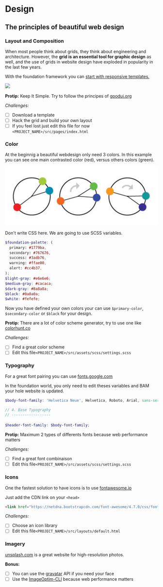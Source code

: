 # Design

## The principles of beautiful web design

### Layout and Composition

When most people think about grids, they think about engineering and architecture. However, the **grid is an essential tool for graphic design** as well, and the use of grids in website design have exploded in popularity in the last few years.

With the foundation framework you can [start with responsive templates.](http://foundation.zurb.com/templates.html)

![](http://foundation.zurb.com/assets/img/sites-templates/foundation6-templates-03.svg)

**Protip:** Keep It Simple. Try to follow the principes of [goodui.org](http://goodui.org/)

_Challenges:_

* [ ] Download a template
* [ ] Hack the grid and build your own layout
* [ ] If you feel lost just edit this file for now `<PROJECT_NAME>/src/pages/index.html`

### Color

At the beginnig a beautiful webdesign only need 3 colors. In this example you can see one main contrasted color \(red\), versus others colors \(green\).

![](/assets/webdesign-colors.png)

Don't write CSS here. We are going to use SCSS variables.

```scss
$foundation-palette: (
  primary: #1779ba,
  secondary: #767676,
  success: #3adb76,
  warning: #ffae00,
  alert: #cc4b37,
);
$light-gray: #e6e6e6;
$medium-gray: #cacaca;
$dark-gray: #8a8a8a;
$black: #0a0a0a;
$white: #fefefe;
```

Now you have defined your own colors your can use `$primary-color`, `$secondary-color` or `$black` for your design.

**Protip:** There are a lot of color scheme generator, try to use one like [colorhunt.co](http://www.colorhunt.co/)

_Challenges:_

* [ ] Find a great color scheme
* [ ] Edit this file`<PROJECT_NAME>/src/assets/scss/settings.scss`

### Typography

For a great font pairing you can use [fonts.google.com](https://fonts.google.com/)

In the foundation world, you only need to edit theses variables and BAM your hole website is updated.

```scss
$body-font-family: 'Helvetica Neue', Helvetica, Roboto, Arial, sans-serif;
```

```scss
// 4. Base Typography
// ------------------

$header-font-family: $body-font-family;
```

**Protip:** Maximum 2 types of differents fonts because web performance matters

_Challenges:_

* [ ] Find a great font combinaison
* [ ] Edit this file`<PROJECT_NAME>/src/assets/scss/settings.scss`

### Icons

One the fastest solution to have icons is to use [fontawesome.io](http://fontawesome.io/)

Just add the CDN link on your `<head>`

```html
<link href="https://netdna.bootstrapcdn.com/font-awesome/4.7.0/css/font-awesome.min.css" rel="stylesheet">
```

_Challenges:_

* [ ] Choose an icon library
* [ ] Edit this file`<PROJECT_NAME>/src/layouts/default.html`

### Imagery

[unsplash.com](https://unsplash.com/) is a great website for high-resolution photos.

**Bonus:**

* [ ] You can use the [gravatar](https://fr.gravatar.com/) API if you need your face
* [ ] Use the [ImageOptim-CLI](https://github.com/JamieMason/ImageOptim-CLI) because web performance matters
